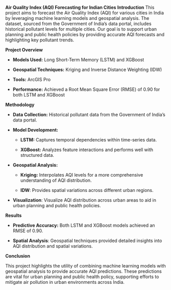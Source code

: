 **Air Quality Index (AQI) Forecasting for Indian Cities**
**Introduction**
This project aims to forecast the Air Quality Index (AQI) for various cities in India by leveraging machine learning models and geospatial analysis. The dataset, sourced from the Government of India’s data portal, includes historical pollutant levels for multiple cities. Our goal is to support urban planning and public health policies by providing accurate AQI forecasts and highlighting key pollutant trends.

**Project Overview**
- **Models Used:** Long Short-Term Memory (LSTM) and XGBoost

- **Geospatial Techniques:** Kriging and Inverse Distance Weighting (IDW)

- **Tools:** ArcGIS Pro

- **Performance:** Achieved a Root Mean Square Error (RMSE) of 0.90 for both LSTM and XGBoost

**Methodology**
- **Data Collection:** Historical pollutant data from the Government of India’s data portal.

- **Model Development:**

  - **LSTM:** Captures temporal dependencies within time-series data.

  - **XGBoost:** Analyzes feature interactions and performs well with structured data.

- **Geospatial Analysis:**

  - **Kriging:** Interpolates AQI levels for a more comprehensive understanding of AQI distribution.

  - **IDW**: Provides spatial variations across different urban regions.

- **Visualization**: Visualize AQI distribution across urban areas to aid in urban planning and public health policies.

**Results**
 - **Predictive Accuracy:** Both LSTM and XGBoost models achieved an RMSE of 0.90.

- **Spatial Analysis**: Geospatial techniques provided detailed insights into AQI distribution and spatial variations.

**Conclusion**

This project highlights the utility of combining machine learning models with geospatial analysis to provide accurate AQI predictions. These predictions are vital for urban planning and public health policy, supporting efforts to mitigate air pollution in urban environments across India.
